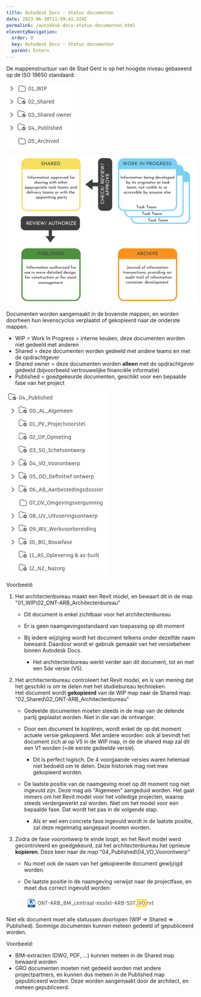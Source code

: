 ```yaml
---
title: Autodesk Docs - Status documenten
date: 2023-06-30T11:59:41.324Z
permalink: /autodesk-docs-status-documenten.html
eleventyNavigation:
  order: 0
  key: Autodesk Docs - Status documenten
  parent: Extern
---
```

De mappenstructuur van de Stad Gent is op het hoogste niveau gebaseerd op de ISO 19650 standaard:

![](/content/images/mappen-iso-19650.png)

![](/content/images/iso-19650-status.png)

Documenten worden aangemaakt in de bovenste mappen, en worden doorheen hun levenscyclus verplaatst of gekopieerd naar de onderste mappen.

* WIP = Work In Progress = interne keuken, deze documenten worden niet gedeeld met anderen
* Shared = deze documenten worden gedeeld met andere teams en met de opdrachtgever
* Shared owner = deze documenten worden **alleen** met de opdrachtgever gedeeld (bijvoorbeeld vertrouwelijke financiële informatie)
* Published = goedgekeurde documenten, geschikt voor een bepaalde fase van het project

![](/content/images/mappen-projectfases.png)

Voorbeeld:

1. Het architectenbureau maakt een Revit model, en bewaart dit in de map "01_WIP\02_ONT-ARB_Architectenbureau"

   * Dit document is enkel zichtbaar voor het architectenbureau
   * Er is geen naamgevingsstandaard van toepassing op dit moment
   * Bij iedere wijziging wordt het document telkens onder dezelfde naam bewaard.  Daardoor wordt er gebruik gemaakt van het versiebeheer binnen Autodesk Docs.

     * Het architectenbureau werkt verder aan dit document, tot en met een 5de versie (V5).
2. Het architectenbureau controleert het Revit model, en is van mening dat het geschikt is om te delen met het studiebureau technieken.\
   Het document wordt **gekopieerd** van de WIP map naar de Shared map: "02_Shared\02_ONT-ARB_Architectenbureau"

   * Gedeelde documenten moeten steeds in de map van de delende partij geplaatst worden.  Niet in die van de ontvanger.
   * Door een document te kopiëren, wordt enkel de op dat moment actuele versie gekopieerd.  Met andere woorden: ook al bevindt het document zich al op V5 in de WIP map, in de de shared map zal dit een V1 worden (=de eerste gedeelde versie).

     * Dit is perfect logisch.  De 4 voorgaande versies waren helemaal niet bedoeld om te delen.  Deze historiek mag niet mee gekopieerd worden.
   * De laatste positie van de naamgeving moet op dit moment nog niet ingevuld zijn.  Deze mag als "Algemeen" aangeduid worden.  Het gaat immers om het Revit model voor het volledige projecten, waarop steeds verdergewerkt zal worden.  Niet om het model voor een bepaalde fase.  Dat wordt het pas in de volgende stap.

     * Als er wel een concrete fase ingevuld wordt in de laatste positie, zal deze regelmatig aangepast moeten worden.
3. Zodra de fase voorontwerp te einde loopt, en het Revit model werd gecontroleerd en goedgekeurd, zal het architectenbureau het opnieuw **kopieren**.  Deze keer naar de map "04_Published\04_VO_Voorontwerp"

   * Nu moet ook de naam van het gekopieerde document gewijzigd worden.
   * De laatste positie in de naamgeving verwijst naar de projectfase, en moet dus correct ingevuld worden:

     ![](/content/images/naamgeving-fase.png)

Niet elk document moet alle statussen doorlopen (WIP => Shared => Published).  Sommige documenten kunnen meteen gedeeld of gepubliceerd worden.

Voorbeeld:

* BIM-extracten (DWG, PDF, ...) kunnen meteen in de Shared map bewaard worden 
* GRO documenten moeten niet gedeeld worden met andere projectpartners, en kunnen dus meteen in de Published map gepubliceerd worden.  Deze worden aangemaakt door de architect, en meteen gepubliceerd.